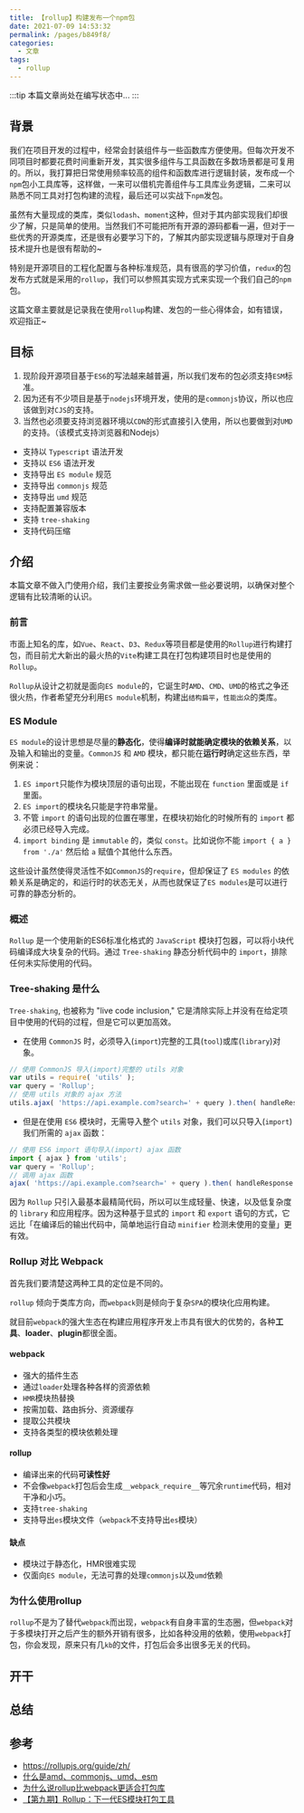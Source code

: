 ```yaml
---
title: 【rollup】构建发布一个npm包
date: 2021-07-09 14:53:32
permalink: /pages/b849f8/
categories:
  - 文章
tags:
  - rollup
---
```


:::tip
本篇文章尚处在编写状态中...
:::

## 背景

我们在项目开发的过程中，经常会封装组件与一些函数库方便使用。但每次开发不同项目时都要花费时间重新开发，其实很多组件与工具函数在多数场景都是可复用的。所以，我打算把日常使用频率较高的组件和函数库进行逻辑封装，发布成一个`npm`包小工具库等，这样做，一来可以借机完善组件与工具库业务逻辑，二来可以熟悉不同工具对打包构建的流程，最后还可以实战下`npm`发包。

<!-- more -->

虽然有大量现成的类库，类似`lodash`、`moment`这种，但对于其内部实现我们却很少了解，只是简单的使用。当然我们不可能把所有开源的源码都看一遍，但对于一些优秀的开源类库，还是很有必要学习下的，了解其内部实现逻辑与原理对于自身技术提升也是很有帮助的~

特别是开源项目的工程化配置与各种标准规范，具有很高的学习价值，`redux`的包发布方式就是采用的`rollup`，我们可以参照其实现方式来实现一个我们自己的`npm`包。

这篇文章主要就是记录我在使用`rollup`构建、发包的一些心得体会，如有错误，欢迎指正~

## 目标

1. 现阶段开源项目基于`ES6`的写法越来越普遍，所以我们发布的包必须支持`ESM`标准。
2. 因为还有不少项目是基于`nodejs`环境开发，使用的是`commonjs`协议，所以也应该做到对`CJS`的支持。
3. 当然也必须要支持浏览器环境以`CDN`的形式直接引入使用，所以也要做到对`UMD`的支持。（该模式支持浏览器和Nodejs）

- 支持以 `Typescript` 语法开发
- 支持以 `ES6` 语法开发
- 支持导出 `ES module` 规范
- 支持导出 `commonjs` 规范
- 支持导出 `umd` 规范
- 支持配置兼容版本
- 支持 `tree-shaking`
- 支持代码压缩

## 介绍

本篇文章不做入门使用介绍，我们主要按业务需求做一些必要说明，以确保对整个逻辑有比较清晰的认识。

### 前言

市面上知名的库，如`Vue`、`React`、`D3`、`Redux`等项目都是使用的`Rollup`进行构建打包，而目前尤大新出的最火热的`Vite`构建工具在打包构建项目时也是使用的`Rollup`。

`Rollup`从设计之初就是面向`ES module`的，它诞生时`AMD`、`CMD`、`UMD`的格式之争还很火热，作者希望充分利用`ES module`机制，构建出`结构扁平`，`性能出众`的类库。

### ES Module

`ES module`的设计思想是尽量的**静态化**，使得**编译时就能确定模块的依赖关系**，以及输入和输出的变量。`CommonJS` 和 `AMD` 模块，都只能在**运行时**确定这些东西，举例来说：

1. `ES import`只能作为模块顶层的语句出现，不能出现在 `function` 里面或是 `if` 里面。
2. `ES import`的模块名只能是字符串常量。
3. 不管 `import` 的语句出现的位置在哪里，在模块初始化的时候所有的 `import` 都必须已经导入完成。
4. `import binding` 是 `immutable` 的，类似 `const`。比如说你不能 `import { a } from './a'` 然后给 `a` 赋值个其他什么东西。

这些设计虽然使得灵活性不如`CommonJS`的`require`，但却保证了 `ES modules` 的依赖关系是确定的，和运行时的状态无关，从而也就保证了`ES modules`是可以进行可靠的静态分析的。

### 概述

`Rollup` 是一个使用新的ES6标准化格式的 `JavaScript` 模块打包器，可以将小块代码编译成大块复杂的代码。通过 `Tree-shaking` 静态分析代码中的 `import`，排除任何未实际使用的代码。

### Tree-shaking 是什么

`Tree-shaking`, 也被称为 "live code inclusion," 它是清除实际上并没有在给定项目中使用的代码的过程，但是它可以更加高效。

- 在使用 `CommonJS` 时，必须导入(`import`)完整的工具(`tool`)或库(`library`)对象。

```js
// 使用 CommonJS 导入(import)完整的 utils 对象
var utils = require( 'utils' );
var query = 'Rollup';
// 使用 utils 对象的 ajax 方法
utils.ajax( 'https://api.example.com?search=' + query ).then( handleResponse );
```

- 但是在使用 `ES6` 模块时，无需导入整个 `utils` 对象，我们可以只导入(`import`)我们所需的 `ajax` 函数：

```js
// 使用 ES6 import 语句导入(import) ajax 函数
import { ajax } from 'utils';
var query = 'Rollup';
// 调用 ajax 函数
ajax( 'https://api.example.com?search=' + query ).then( handleResponse );
```

因为 `Rollup` 只引入最基本最精简代码，所以可以生成轻量、快速，以及低复杂度的 `library` 和应用程序。因为这种基于显式的 `import` 和 `export` 语句的方式，它远比「在编译后的输出代码中，简单地运行自动 `minifier` 检测未使用的变量」更有效。

### Rollup 对比 Webpack

首先我们要清楚这两种工具的定位是不同的。

`rollup` 倾向于类库方向，而`webpack`则是倾向于复杂`SPA`的模块化应用构建。

就目前`webpack`的强大生态在构建应用程序开发上市具有很大的优势的，各种**工具**、**loader**、**plugin**都很全面。

#### webpack

- 强大的插件生态
- 通过`loader`处理各种各样的资源依赖
- `HMR`模块热替换
- 按需加载、路由拆分、资源缓存
- 提取公共模块
- 支持各类型的模块依赖处理

#### rollup

- 编译出来的代码**可读性好**
- 不会像`webpack`打包后会生成`__webpack_require__`等冗余`runtime`代码，相对干净和小巧。
- 支持`tree-shaking`
- 支持导出`es`模块文件（`webpack`不支持导出`es`模块）

#### 缺点

- 模块过于静态化，HMR很难实现
- 仅面向`ES module`，无法可靠的处理`commonjs`以及`umd`依赖
  
### 为什么使用rollup

`rollup`不是为了替代`webpack`而出现，`webpack`有自身丰富的生态圈，但`webpack`对于多模块打开之后产生的额外开销有很多，比如各种没用的依赖，使用`webpack`打包，你会发现，原来只有几`kb`的文件，打包后会多出很多无关的代码。

## 开干

## 总结

## 参考

- <https://rollupjs.org/guide/zh/>
- [什么是amd、commonjs、umd、esm](https://juejin.cn/post/6844903978333896718)
- [为什么说rollup比webpack更适合打包库](https://segmentfault.com/a/1190000038708512)
- [【第九期】Rollup：下一代ES模块打包工具](https://zhuanlan.zhihu.com/p/75717476)
